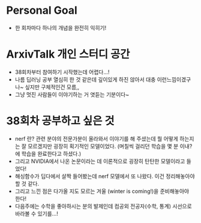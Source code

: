 # Personal Goal
- 한 회차마다 하나의 개념을 완전히 익히기!

# ArxivTalk 개인 스터디 공간
- 38회차부터 참여하기 시작했는데 어렵다...!
- 나름 딥러닝 공부 열심히 한 것 같은데 깊이있게 하진 않아서 대충 이런느낌이겠구나~ 싶지만 구체적인건 모름,,
- 그냥 멋진 사람들이 이야기하는 거 엿듣는 기분이다~


# 38회차 공부하고 싶은 것
- nerf 란? 관련 분야의 전문가분이 올라와서 이야기를 해 주셨는데 뭘 어떻게 하는지는 잘 모르겠지만 굉장히 획기적인 모델이었다. (며칠씩 걸리던 학습을 몇 분 이내?에 학습을 완료한다고 하셨다.)
- 그리고 NVIDIA에서 나온 논문이라는 데 이론적으로 굉장히 탄탄한 모델이라고 들었다!
- 해싱함수가 딥다에서 살짝 들어봤는데 nerf 모델에서 또 나왔다. 이건 정리해놓아야 할 것 같다.
- 그리고 느낀 점은 다가올 지도 모르는 겨울 (winter is coming!)을 준비해놓아야 한다!
- 다음주에는 수학을 좋아하시는 분의 발제인데 컴공외 전공자(수학, 통계) 시선으로 바라볼 수 있기를...!

